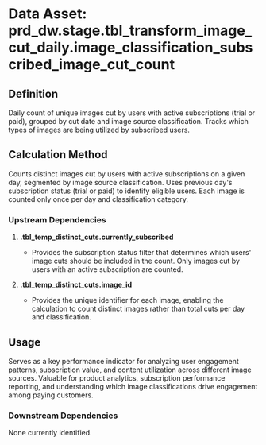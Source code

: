 # Data Asset: prd_dw.stage.tbl_transform_image_cut_daily.image_classification_subscribed_image_cut_count

## Definition
Daily count of unique images cut by users with active subscriptions (trial or paid), grouped by cut date and image source classification. Tracks which types of images are being utilized by subscribed users.

## Calculation Method
Counts distinct images cut by users with active subscriptions on a given day, segmented by image source classification. Uses previous day's subscription status (trial or paid) to identify eligible users. Each image is counted only once per day and classification category.

### Upstream Dependencies
1. **<default>.tbl_temp_distinct_cuts.currently_subscribed**
   - Provides the subscription status filter that determines which users' image cuts should be included in the count. Only images cut by users with an active subscription are counted.

2. **<default>.tbl_temp_distinct_cuts.image_id**
   - Provides the unique identifier for each image, enabling the calculation to count distinct images rather than total cuts per day and classification.

## Usage
Serves as a key performance indicator for analyzing user engagement patterns, subscription value, and content utilization across different image sources. Valuable for product analytics, subscription performance reporting, and understanding which image classifications drive engagement among paying customers.

### Downstream Dependencies
None currently identified.
